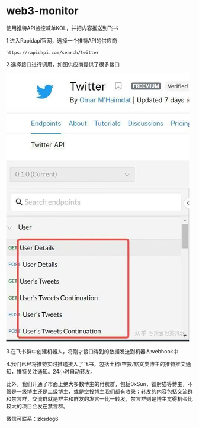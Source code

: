 # web3-monitor
使用推特API监控喊单KOL，并把内容推送到飞书

1.进入Rapidapi官网，选择一个推特API的供应商

```
https://rapidapi.com/search/twitter
```

2.选择接口进行调用，如图供应商提供了很多接口

![Interface Screenshot](https://github.com/zksdog-xyz/web3-monitor/blob/main/interface.jpg) 

3.在飞书群中创建机器人，将刚才接口得到的数据发送到机器人webhook中

4.我们已经将推特实时推送接入了飞书，包括土狗/空投/铭文类博主的推特推文通知，推特关注通知。24小时自动转发。

此外，我们开通了市面上绝大多数博主的付费群，包括0xSun，镭射猫等博主，不管是一级博主还是二级博主，或是空投博主我们都有收录；转发的内容包括交流群和禁言群，交流群就是群主和群友的发言一比一转发，禁言群则是博主觉得机会比较大的项目会发在禁言群。

微信可联系：zksdog6